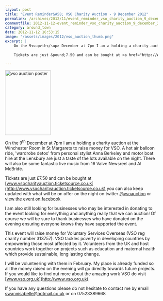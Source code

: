 ```yaml
---
layout: post
title: "Event Reminder&#58; VSO Charity Auction - 9 December 2012"
permalink: /archives/2012/11/event_reminder_vso_charity_auction_9_december_2012.html
commentfile: 2012-11-12-event_reminder_vso_charity_auction_9_december_2012
category: around_town
date: 2012-11-12 16:53:15
image: "/assets/images/2012/vso_auction_thumb.png"
excerpt: |
    On the 9<sup>th</sup> December at 7pm I am a holding a charity auction at the Winchester Room in St Margarets to raise money for VSO. A hot air balloon ride, 'wardrobe detox' from personal stylist Anna Berkeley and motor boat hire at the Lensbury are just a taste of the lots available on the night. There will also be some fantastic live music from 16 Valve Newsreel and Al McBride.
    
    Tickets are just &pound;7.50 and can be bought at <a href="http://www.vsocharityauction.ticketsource.co.uk">www.vsocharityauction.ticketsource.co.uk</a> you can also keep updated with what will be on offer on the night on twitter <a href="http://www.twitter.com/vsoauction">@vsoauction</a> or <a href="http://www.facebook.com/events/380188535400030/">view the event on facebook</a>

---
```


<a href="/assets/images/2012/vso_auction.png" title="See larger version of - vso auction poster"><img src="/assets/images/2012/vso_auction_thumb.png" width="150" height="213" alt="vso auction poster" class="photo right" /></a>

On the 9<sup>th</sup> December at 7pm I am a holding a charity auction at the Winchester Room in St Margarets to raise money for VSO. A hot air balloon ride, 'wardrobe detox' from personal stylist Anna Berkeley and motor boat hire at the Lensbury are just a taste of the lots available on the night. There will also be some fantastic live music from 16 Valve Newsreel and Al McBride.

Tickets are just £7.50 and can be bought at [www.vsocharityauction.ticketsource.co.uk](http://www.vsocharityauction.ticketsource.co.uk) you can also keep updated with what will be on offer on the night on twitter [@vsoauction](http://www.twitter.com/vsoauction) or [view the event on facebook](http://www.facebook.com/events/380188535400030/)

l am also still looking for businesses who may be interested in donating to the event looking for everything and anything really that we can auction! Of course we will be sure to thank businesses who have donated on the evening ensuring everyone knows they have supported the event.

This event will raise money for Voluntary Services Overseas (VSO reg charity number 313757). VSO tackles poverty in developing countries by empowering those most affected by it. Volunteers from the UK and host countries work together on projects such as education and maternal health which provide sustainable, long lasting change.

I will be volunteering with them in February. My place is already funded so all the money raised on the evening will go directly towards future projects. If you would like to find out more about the amazing work VSO do visit [www.vso.org.uk](http://www.vso.org.uk)

If you have any questions please do not hesitate to contact me by email <swannisabelle@hotmail.co.uk> or on 07523389668
